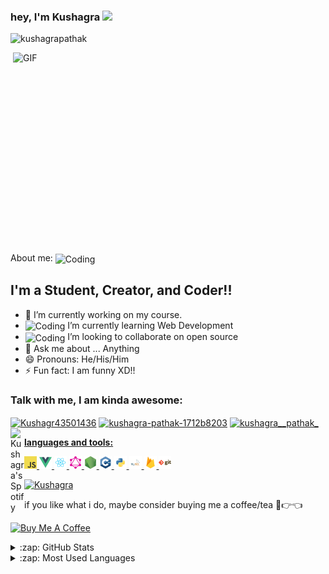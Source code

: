 ### hey, I'm Kushagra  <img src="https://media.giphy.com/media/hvRJCLFzcasrR4ia7z/giphy.gif" width="25px">

  <p align="left"> <img src="https://komarev.com/ghpvc/?username=kushagrapathak" alt="kushagrapathak" /> </p>
 <img align="right" alt="GIF" src="https://cdn.dribbble.com/users/4382412/screenshots/15633275/media/085a014ebebde73e5cd510c93941f49a.gif" width="500" height="320" />

About me:
<img align="center" alt="Coding" width="40" src="https://camo.githubusercontent.com/63371d36886ee658f5a97401f393e1ab1684b2fd3de674b8f5efc7d410b2a3d0/68747470733a2f2f6d656469612e67697068792e636f6d2f6d656469612f57556c706c634d704f43456d5447427442572f67697068792e676966">
## I'm a Student, Creator, and Coder!!
- 🔭 I’m currently working on my course.
- <img align="center" alt="Coding" width="20" src="https://raw.githubusercontent.com/TheDudeThatCode/TheDudeThatCode/master/Assets/Rocket.gif"> I’m currently learning Web Development
- <img align="center" alt="Coding" width="30" src="https://raw.githubusercontent.com/TheDudeThatCode/TheDudeThatCode/master/Assets/Developer.gif"> I’m looking to collaborate on open source
- 💬 Ask me about ... Anything
- 😄 Pronouns: He/His/Him
- ⚡ Fun fact: I am funny XD!!


### Talk with me, I am kinda awesome:
<p align="left">
<a href="https://twitter.com/Kushagr43501436?s=09" target="blank"><img align="center" src="https://cdn.jsdelivr.net/npm/simple-icons@3.0.1/icons/twitter.svg" alt="Kushagr43501436" height="30" width="40" /></a>
<a href="https://www.linkedin.com/in/kushagra-pathak-1712b8203/" target="blank"><img align="center" src="https://cdn.jsdelivr.net/npm/simple-icons@3.0.1/icons/linkedin.svg" alt="kushagra-pathak-1712b8203" height="30" width="40" /></a>
<a href="https://instagram.com/kushagra__pathak_?utm_medium=copy_link" target="blank"><img align="center" src="https://cdn.jsdelivr.net/npm/simple-icons@3.0.1/icons/instagram.svg" alt="kushagra__pathak_" height="30" width="40" /></a>
<a href="https://open.spotify.com/user/31tgceipievrdfbscuu6cl4ec4la?si=E8XUBbxtRN-4ifGAy263IQ&utm_source=whatsapp&dl_branch=1">
  <img align="left" alt="Kushagra's Spotify" width="22px" src="https://raw.githubusercontent.com/peterthehan/peterthehan/master/assets/spotify.svg" />
</p>

**languages and tools:**  

<code><img height="20" src="https://raw.githubusercontent.com/github/explore/80688e429a7d4ef2fca1e82350fe8e3517d3494d/topics/javascript/javascript.png"></code>
<code><img height="20" src="https://raw.githubusercontent.com/github/explore/80688e429a7d4ef2fca1e82350fe8e3517d3494d/topics/vue/vue.png"></code>
<code><img height="20" src="https://raw.githubusercontent.com/github/explore/80688e429a7d4ef2fca1e82350fe8e3517d3494d/topics/react/react.png"></code>
<code><img height="20" src="https://raw.githubusercontent.com/github/explore/5c058a388828bb5fde0bcafd4bc867b5bb3f26f3/topics/graphql/graphql.png"></code>
<code><img height="20" src="https://raw.githubusercontent.com/github/explore/80688e429a7d4ef2fca1e82350fe8e3517d3494d/topics/nodejs/nodejs.png"></code>
<code><img height="20" src="https://raw.githubusercontent.com/github/explore/80688e429a7d4ef2fca1e82350fe8e3517d3494d/topics/cpp/cpp.png"></code>
<code><img height="20" src="https://raw.githubusercontent.com/github/explore/80688e429a7d4ef2fca1e82350fe8e3517d3494d/topics/python/python.png"></code>
<code><img height="20" src="https://raw.githubusercontent.com/github/explore/80688e429a7d4ef2fca1e82350fe8e3517d3494d/topics/mysql/mysql.png"></code>
<code><img height="20" src="https://raw.githubusercontent.com/github/explore/80688e429a7d4ef2fca1e82350fe8e3517d3494d/topics/firebase/firebase.png"></code>
<code><img height="20" src="https://raw.githubusercontent.com/github/explore/80688e429a7d4ef2fca1e82350fe8e3517d3494d/topics/git/git.png"></code>
 
<p align="left"> <a href="https://github.com/ryo-ma/github-profile-trophy"><img src="https://github-profile-trophy.vercel.app/?username=kushagrapathak" alt="Kushagra" /></a> </p>

if you like what i do, maybe consider buying me a coffee/tea 🥺👉👈

<a href="https://www.buymeacoffee.com/kushagrapathak" target="_blank"><img src="https://cdn.buymeacoffee.com/buttons/v2/default-red.png" alt="Buy Me A Coffee" width="150" ></a>

<details>
  <summary>:zap: GitHub Stats</summary>

  <img align="left" alt="Kushagra's GitHub Stats" src="### hey, I'm Kushagra  <img src="https://media.giphy.com/media/hvRJCLFzcasrR4ia7z/giphy.gif" width="25px">

  <p align="left"> <img src="https://komarev.com/ghpvc/?username=kushagrapathak" alt="kushagrapathak" /> </p>
 <img align="right" alt="GIF" src="https://cdn.dribbble.com/users/4382412/screenshots/15633275/media/085a014ebebde73e5cd510c93941f49a.gif" width="500" height="320" />

About me:
<img align="center" alt="Coding" width="40" src="https://camo.githubusercontent.com/63371d36886ee658f5a97401f393e1ab1684b2fd3de674b8f5efc7d410b2a3d0/68747470733a2f2f6d656469612e67697068792e636f6d2f6d656469612f57556c706c634d704f43456d5447427442572f67697068792e676966">
## I'm a Student, Creator, and Coder!!
- 🔭 I’m currently working on my course.
- <img align="center" alt="Coding" width="20" src="https://raw.githubusercontent.com/TheDudeThatCode/TheDudeThatCode/master/Assets/Rocket.gif"> I’m currently learning Web Development
- <img align="center" alt="Coding" width="30" src="https://raw.githubusercontent.com/TheDudeThatCode/TheDudeThatCode/master/Assets/Developer.gif"> I’m looking to collaborate on open source
- 💬 Ask me about ... Anything
- 😄 Pronouns: He/His/Him
- ⚡ Fun fact: I am funny XD!!


### Talk with me, I am kinda awesome:
<p align="left">
<a href="https://twitter.com/Kushagr43501436?s=09" target="blank"><img align="center" src="https://cdn.jsdelivr.net/npm/simple-icons@3.0.1/icons/twitter.svg" alt="Kushagr43501436" height="30" width="40" /></a>
<a href="https://www.linkedin.com/in/kushagra-pathak-1712b8203/" target="blank"><img align="center" src="https://cdn.jsdelivr.net/npm/simple-icons@3.0.1/icons/linkedin.svg" alt="kushagra-pathak-1712b8203" height="30" width="40" /></a>
<a href="https://instagram.com/kushagra__pathak_?utm_medium=copy_link" target="blank"><img align="center" src="https://cdn.jsdelivr.net/npm/simple-icons@3.0.1/icons/instagram.svg" alt="kushagra__pathak_" height="30" width="40" /></a>
<a href="https://open.spotify.com/user/31tgceipievrdfbscuu6cl4ec4la?si=E8XUBbxtRN-4ifGAy263IQ&utm_source=whatsapp&dl_branch=1">
  <img align="left" alt="Kushagar's Spotify" width="22px" src="https://raw.githubusercontent.com/peterthehan/peterthehan/master/assets/spotify.svg" />
</p>

**languages and tools:**  

<code><img height="20" src="https://raw.githubusercontent.com/github/explore/80688e429a7d4ef2fca1e82350fe8e3517d3494d/topics/javascript/javascript.png"></code>
<code><img height="20" src="https://raw.githubusercontent.com/github/explore/80688e429a7d4ef2fca1e82350fe8e3517d3494d/topics/vue/vue.png"></code>
<code><img height="20" src="https://raw.githubusercontent.com/github/explore/80688e429a7d4ef2fca1e82350fe8e3517d3494d/topics/react/react.png"></code>
<code><img height="20" src="https://raw.githubusercontent.com/github/explore/5c058a388828bb5fde0bcafd4bc867b5bb3f26f3/topics/graphql/graphql.png"></code>
<code><img height="20" src="https://raw.githubusercontent.com/github/explore/80688e429a7d4ef2fca1e82350fe8e3517d3494d/topics/nodejs/nodejs.png"></code>
<code><img height="20" src="https://raw.githubusercontent.com/github/explore/80688e429a7d4ef2fca1e82350fe8e3517d3494d/topics/cpp/cpp.png"></code>
<code><img height="20" src="https://raw.githubusercontent.com/github/explore/80688e429a7d4ef2fca1e82350fe8e3517d3494d/topics/python/python.png"></code>
<code><img height="20" src="https://raw.githubusercontent.com/github/explore/80688e429a7d4ef2fca1e82350fe8e3517d3494d/topics/mysql/mysql.png"></code>
<code><img height="20" src="https://raw.githubusercontent.com/github/explore/80688e429a7d4ef2fca1e82350fe8e3517d3494d/topics/firebase/firebase.png"></code>
<code><img height="20" src="https://raw.githubusercontent.com/github/explore/80688e429a7d4ef2fca1e82350fe8e3517d3494d/topics/git/git.png"></code>
 
<p align="left"> <a href="https://github.com/ryo-ma/github-profile-trophy"><img src="https://github-profile-trophy.vercel.app/?username=kushararpathak" alt="Kushagra" /></a> </p>

if you like what i do, maybe consider buying me a coffee/tea 🥺👉👈

<a href="https://www.buymeacoffee.com/kushagrapathak" target="_blank"><img src="https://cdn.buymeacoffee.com/buttons/v2/default-red.png" alt="Buy Me A Coffee" width="150" ></a>

<details>
  <summary>:zap: GitHub Stats</summary>

 ### hey, I'm Kushagra  <img src="https://media.giphy.com/media/hvRJCLFzcasrR4ia7z/giphy.gif" width="25px">

  <p align="left"> <img src="https://komarev.com/ghpvc/?username=kushagrapathak" alt="kushagrapathak" /> </p>
 <img align="right" alt="GIF" src="https://cdn.dribbble.com/users/4382412/screenshots/15633275/media/085a014ebebde73e5cd510c93941f49a.gif" width="500" height="320" />

About me:
<img align="center" alt="Coding" width="40" src="https://camo.githubusercontent.com/63371d36886ee658f5a97401f393e1ab1684b2fd3de674b8f5efc7d410b2a3d0/68747470733a2f2f6d656469612e67697068792e636f6d2f6d656469612f57556c706c634d704f43456d5447427442572f67697068792e676966">
## I'm a Student, Creator, and Coder!!
- 🔭 I’m currently working on my course.
- <img align="center" alt="Coding" width="20" src="https://raw.githubusercontent.com/TheDudeThatCode/TheDudeThatCode/master/Assets/Rocket.gif"> I’m currently learning Web Development
- <img align="center" alt="Coding" width="30" src="https://raw.githubusercontent.com/TheDudeThatCode/TheDudeThatCode/master/Assets/Developer.gif"> I’m looking to collaborate on open source
- 💬 Ask me about ... Anything
- 😄 Pronouns: He/His/Him
- ⚡ Fun fact: I am funny XD!!


### Talk with me, I am kinda awesome:
<p align="left">
<a href="https://twitter.com/Kushagr43501436?s=09" target="blank"><img align="center" src="https://cdn.jsdelivr.net/npm/simple-icons@3.0.1/icons/twitter.svg" alt="Kushagr43501436" height="30" width="40" /></a>
<a href="https://www.linkedin.com/in/kushagra-pathak-1712b8203/" target="blank"><img align="center" src="https://cdn.jsdelivr.net/npm/simple-icons@3.0.1/icons/linkedin.svg" alt="kushagra-pathak-1712b8203" height="30" width="40" /></a>
<a href="https://instagram.com/kushagra__pathak_?utm_medium=copy_link" target="blank"><img align="center" src="https://cdn.jsdelivr.net/npm/simple-icons@3.0.1/icons/instagram.svg" alt="kushagra__pathak_" height="30" width="40" /></a>
<a href="https://open.spotify.com/user/31tgceipievrdfbscuu6cl4ec4la?si=E8XUBbxtRN-4ifGAy263IQ&utm_source=whatsapp&dl_branch=1">
  <img align="left" alt="Kushagra's Spotify" width="22px" src="https://raw.githubusercontent.com/peterthehan/peterthehan/master/assets/spotify.svg" />
</p>

**languages and tools:**  

<code><img height="20" src="https://raw.githubusercontent.com/github/explore/80688e429a7d4ef2fca1e82350fe8e3517d3494d/topics/javascript/javascript.png"></code>
<code><img height="20" src="https://raw.githubusercontent.com/github/explore/80688e429a7d4ef2fca1e82350fe8e3517d3494d/topics/vue/vue.png"></code>
<code><img height="20" src="https://raw.githubusercontent.com/github/explore/80688e429a7d4ef2fca1e82350fe8e3517d3494d/topics/react/react.png"></code>
<code><img height="20" src="https://raw.githubusercontent.com/github/explore/5c058a388828bb5fde0bcafd4bc867b5bb3f26f3/topics/graphql/graphql.png"></code>
<code><img height="20" src="https://raw.githubusercontent.com/github/explore/80688e429a7d4ef2fca1e82350fe8e3517d3494d/topics/nodejs/nodejs.png"></code>
<code><img height="20" src="https://raw.githubusercontent.com/github/explore/80688e429a7d4ef2fca1e82350fe8e3517d3494d/topics/cpp/cpp.png"></code>
<code><img height="20" src="https://raw.githubusercontent.com/github/explore/80688e429a7d4ef2fca1e82350fe8e3517d3494d/topics/python/python.png"></code>
<code><img height="20" src="https://raw.githubusercontent.com/github/explore/80688e429a7d4ef2fca1e82350fe8e3517d3494d/topics/mysql/mysql.png"></code>
<code><img height="20" src="https://raw.githubusercontent.com/github/explore/80688e429a7d4ef2fca1e82350fe8e3517d3494d/topics/firebase/firebase.png"></code>
<code><img height="20" src="https://raw.githubusercontent.com/github/explore/80688e429a7d4ef2fca1e82350fe8e3517d3494d/topics/git/git.png"></code>
 
<p align="left"> <a href="https://github.com/ryo-ma/github-profile-trophy"><img src="https://github-profile-trophy.vercel.app/?username=kushagrapathak" alt="Kushagra" /></a> </p>

if you like what i do, maybe consider buying me a coffee/tea 🥺👉👈

<a href="https://www.buymeacoffee.com/kushagrapathak" target="_blank"><img src="https://cdn.buymeacoffee.com/buttons/v2/default-red.png" alt="Buy Me A Coffee" width="150" ></a>

<details>
  <summary>:zap: GitHub Stats</summary>

  <img align="left" alt="Kushagra's GitHub Stats" src="https://github-readme-stats.vercel.app/api?username=kushagrapathak155&show_icons=true&hide_border=true" />

</details>

<details>
  <summary>:zap: Most Used Languages</summary>

<img align="left" alt="Kushagra's GitHub Top Languages" src="https://github-readme-stats.vercel.app/api/top-langs/?username=kushagrapathak155" />

</details>





</details>

<details>
  <summary>:zap: Most Used Languages</summary>

<img align="left" alt="Kushagra's GitHub Top Languages" src="https://github-readme-stats.vercel.app/api/top-langs/?username=kushagrapathak155" />

</details>




" />

</details>

<details>
  <summary>:zap: Most Used Languages</summary>

<img align="left" alt="Kushagra's GitHub Top Languages" src="https://github-readme-stats.vercel.app/api/top-langs/?username=kushagrapathak155" />

</details>





